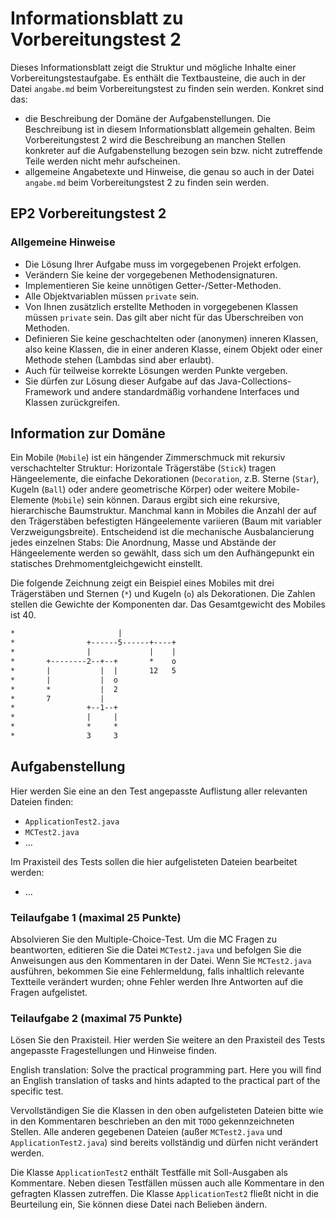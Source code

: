 # Informationsblatt zu Vorbereitungstest 2

Dieses Informationsblatt zeigt die Struktur und mögliche Inhalte einer Vorbereitungstestaufgabe. Es
enthält die Textbausteine, die auch in der Datei `angabe.md` beim Vorbereitungstest zu finden sein
werden. Konkret sind das:

- die Beschreibung der Domäne der Aufgabenstellungen. Die Beschreibung ist in diesem
  Informationsblatt allgemein gehalten. Beim Vorbereitungstest 2 wird die Beschreibung
  an manchen Stellen konkreter auf die Aufgabenstellung bezogen sein bzw. nicht zutreffende
  Teile werden nicht mehr aufscheinen.
- allgemeine Angabetexte und Hinweise, die genau so auch in der Datei `angabe.md` beim
  Vorbereitungstest 2 zu finden sein werden.

## EP2 Vorbereitungstest 2

### Allgemeine Hinweise

* Die Lösung Ihrer Aufgabe muss im vorgegebenen Projekt erfolgen.
* Verändern Sie keine der vorgegebenen Methodensignaturen.
* Implementieren Sie keine unnötigen Getter-/Setter-Methoden.
* Alle Objektvariablen müssen `private` sein.
* Von Ihnen zusätzlich erstellte Methoden in vorgegebenen Klassen müssen `private` sein. 
  Das gilt aber nicht für das Überschreiben von Methoden.
* Definieren Sie keine geschachtelten oder (anonymen) inneren Klassen, also keine Klassen, die
  in einer anderen Klasse, einem Objekt oder einer Methode stehen (Lambdas sind aber erlaubt).
* Auch für teilweise korrekte Lösungen werden Punkte vergeben.
* Sie dürfen zur Lösung dieser Aufgabe auf das Java-Collections-Framework und andere 
  standardmäßig vorhandene Interfaces und Klassen zurückgreifen.

## Information zur Domäne

Ein Mobile (`Mobile`) ist ein hängender Zimmerschmuck mit rekursiv verschachtelter Struktur: 
Horizontale Trägerstäbe (`Stick`) tragen Hängeelemente, die einfache Dekorationen (`Decoration`, 
z.B. Sterne (`Star`), Kugeln (`Ball`) oder andere geometrische Körper)
oder weitere Mobile-Elemente (`Mobile`) sein können. Daraus ergibt sich eine rekursive, 
hierarchische Baumstruktur. Manchmal kann in Mobiles die Anzahl der auf den Trägerstäben 
befestigten Hängeelemente variieren (Baum mit variabler Verzweigungsbreite). 
Entscheidend ist die mechanische Ausbalancierung jedes einzelnen Stabs: Die Anordnung, Masse und 
Abstände der Hängeelemente werden so gewählt, dass sich um den Aufhängepunkt ein statisches 
Drehmomentgleichgewicht einstellt.

Die folgende Zeichnung zeigt ein Beispiel eines Mobiles mit drei Trägerstäben und Sternen (`*`) 
und Kugeln (`o`) als Dekorationen. Die Zahlen stellen die Gewichte der Komponenten dar. Das 
Gesamtgewicht des Mobiles ist 40. 

```txt
*                       |
*                +------5------+----+
*                |             |    |
*       +--------2--+--+       *    o
*       |           |  |       12   5
*       |           |  o
*       *           |  2
*       7           |
*                +--1--+
*                |     |
*                *     *
*                3     3
```

## Aufgabenstellung

Hier werden Sie eine an den Test angepasste Auflistung aller relevanten Dateien finden:

* `ApplicationTest2.java`
* `MCTest2.java`
* ...

Im Praxisteil des Tests sollen die hier aufgelisteten Dateien bearbeitet werden:

* ...

### Teilaufgabe 1 (maximal 25 Punkte)

Absolvieren Sie den Multiple-Choice-Test. Um die MC Fragen zu beantworten, editieren Sie die
Datei `MCTest2.java` und befolgen Sie die Anweisungen aus den Kommentaren in der Datei. Wenn Sie
`MCTest2.java` ausführen, bekommen Sie eine Fehlermeldung, falls inhaltlich relevante Textteile
verändert wurden; ohne Fehler werden Ihre Antworten auf die Fragen aufgelistet.

### Teilaufgabe 2 (maximal 75 Punkte)

Lösen Sie den Praxisteil. Hier werden Sie weitere an den Praxisteil des Tests angepasste
Fragestellungen und Hinweise finden.

English translation: Solve the practical programming part. Here you will find an English
translation of tasks and hints adapted to the practical part of the specific test.

Vervollständigen Sie die Klassen in den oben aufgelisteten Dateien bitte wie in den Kommentaren
beschrieben an den mit `TODO` gekennzeichneten Stellen. Alle anderen gegebenen Dateien (außer
`MCTest2.java` und `ApplicationTest2.java`) sind bereits vollständig und dürfen nicht verändert
werden.

Die Klasse `ApplicationTest2` enthält Testfälle mit Soll-Ausgaben als Kommentare. Neben diesen
Testfällen müssen auch alle Kommentare in den gefragten Klassen zutreffen. Die Klasse
`ApplicationTest2` fließt nicht in die Beurteilung ein, Sie können diese Datei nach Belieben ändern.
